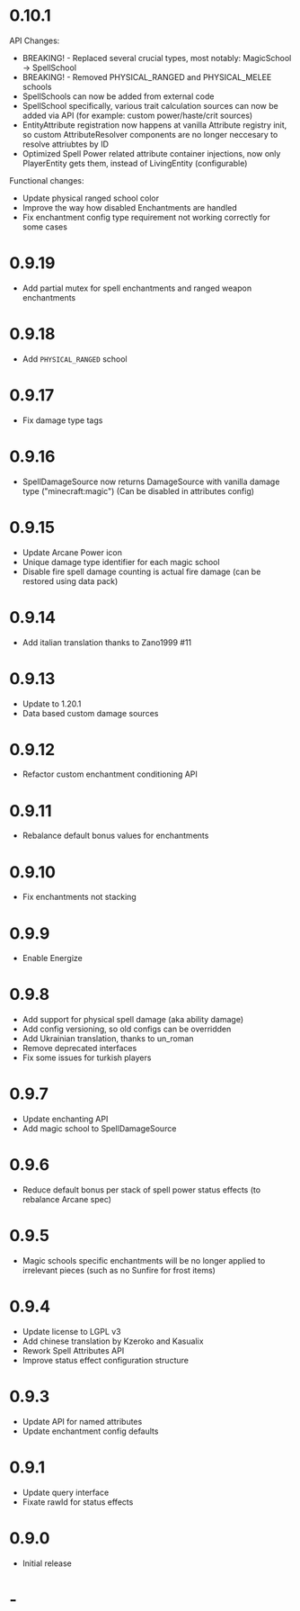 # 0.10.1

API Changes:
- BREAKING! - Replaced several crucial types, most notably: MagicSchool -> SpellSchool
- BREAKING! - Removed PHYSICAL_RANGED and PHYSICAL_MELEE schools
- SpellSchools can now be added from external code
- SpellSchool specifically, various trait calculation sources can now be added via API (for example: custom power/haste/crit sources)
- EntityAttribute registration now happens at vanilla Attribute registry init, so custom AttributeResolver components are no longer neccesary to resolve attriubtes by ID
- Optimized Spell Power related attribute container injections, now only PlayerEntity gets them, instead of LivingEntity (configurable)

Functional changes:
- Update physical ranged school color
- Improve the way how disabled Enchantments are handled
- Fix enchantment config type requirement not working correctly for some cases

# 0.9.19

- Add partial mutex for spell enchantments and ranged weapon enchantments

# 0.9.18

- Add `PHYSICAL_RANGED` school

# 0.9.17

- Fix damage type tags

# 0.9.16

- SpellDamageSource now returns DamageSource with vanilla damage type ("minecraft:magic")  (Can be disabled in attributes config)

# 0.9.15

- Update Arcane Power icon
- Unique damage type identifier for each magic school
- Disable fire spell damage counting is actual fire damage (can be restored using data pack)

# 0.9.14

- Add italian translation thanks to Zano1999 #11

# 0.9.13

- Update to 1.20.1
- Data based custom damage sources

# 0.9.12

- Refactor custom enchantment conditioning API 

# 0.9.11

- Rebalance default bonus values for enchantments

# 0.9.10

- Fix enchantments not stacking 

# 0.9.9

- Enable Energize

# 0.9.8

- Add support for physical spell damage (aka ability damage)
- Add config versioning, so old configs can be overridden
- Add Ukrainian translation, thanks to un_roman
- Remove deprecated interfaces
- Fix some issues for turkish players

# 0.9.7
- Update enchanting API
- Add magic school to SpellDamageSource

# 0.9.6
- Reduce default bonus per stack of spell power status effects (to rebalance Arcane spec)

# 0.9.5
- Magic schools specific enchantments will be no longer applied to irrelevant pieces (such as no Sunfire for frost items)

# 0.9.4
- Update license to LGPL v3
- Add chinese translation by Kzeroko and Kasualix
- Rework Spell Attributes API
- Improve status effect configuration structure

# 0.9.3
- Update API for named attributes
- Update enchantment config defaults

# 0.9.1
- Update query interface
- Fixate rawId for status effects

# 0.9.0
- Initial release

# -